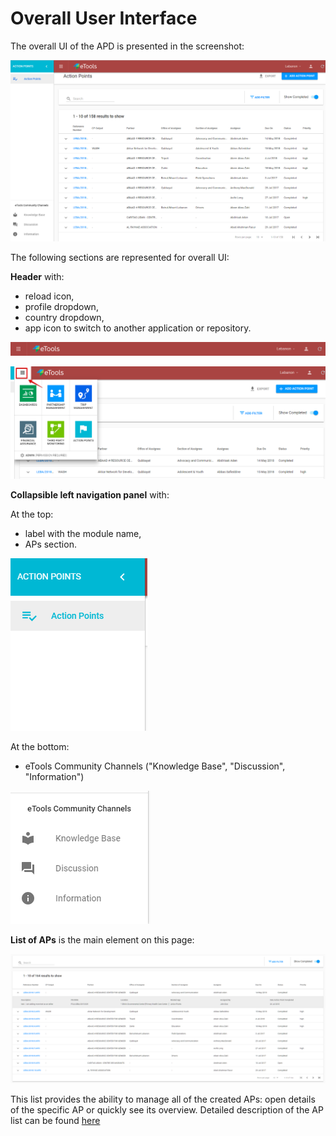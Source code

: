 # Overall User Interface

The overall UI of the APD is presented in the screenshot:

![Overall user interface](../.gitbook/assets/11%20%281%29.png)

The following sections are represented for overall UI:

**Header** with:

* reload icon,
* profile dropdown,
* country dropdown,
* app icon to switch to another application  or repository.

![Header](../.gitbook/assets/6%20%282%29.png)

![Switch to other applications](../.gitbook/assets/12%20%282%29.png)

**Сollapsible left navigation panel**  with:

At the top:

* label with the module name,
* APs section.

![Top of the left navigation panel](../.gitbook/assets/8.png)

At the bottom:

* eTools Community Channels \("Knowledge Base", "Discussion", "Information"\)

![Bottom of the left navigation panel](../.gitbook/assets/13.png)

**List of APs** is the main element on this page:

![List of Action Points](../.gitbook/assets/2018-09-10_1641.png)

This list provides the ability to manage all of the created APs: open details of the specific AP or quickly see its overview. Detailed description of the AP list can be found [here](https://razortheory.gitbook.io/action-points-dashboard/~/edit/drafts/-LM2Q6TpT0_6f2a9VRTq/product-end-user-documentation/list-of-action-points)

